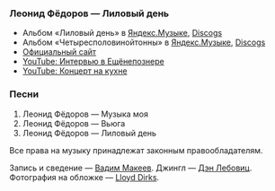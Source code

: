 ### Леонид Фёдоров — Лиловый день

- Альбом «Лиловый день» в
	[Яндекс.Музыке](https://music.yandex.ru/album/1486063),
	[Discogs](https://www.discogs.com/master/273179)
- Альбом «Четыресполовинойтонны» в
	[Яндекс.Музыке](https://music.yandex.ru/album/1724371),
	[Discogs](https://www.discogs.com/master/49553)
- [Официальный сайт](http://leonidfedorov.ru)
- [YouTube: Интервью в Ещёнепознере](https://youtu.be/gacnaDFugKY)
- [YouTube: Концерт на кухне](https://youtu.be/BgeUwKxyIj8)

### Песни

1. Леонид Фёдоров — Музыка моя
2. Леонид Фёдоров — Вьюга
3. Леонид Фёдоров — Лиловый день

Все права на музыку принадлежат законным правообладателям.

Запись и сведение — [Вадим Макеев](https://twitter.com/pepelsbey).
Джингл — [Дэн Лебовиц](https://www.youtube.com/channel/UC38A5qHrlc_Zgua7vL4b96w).
Фотография на обложке — [Lloyd Dirks](https://unsplash.com/photos/4SLz_RCk6kQ).
